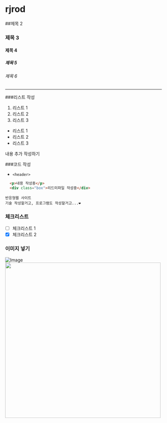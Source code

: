 # rjrod

##제목 2
###  제목 3
#### 제목 4
##### 제목 5
###### 제목 6
---

###리스트 작성
1. 리스트 1
2. 리스트 2
3. 리스트 3
- 리스트 1
- 리스트 2
- 리스트 3


내용 추가 작성하기

###코드 작성

- `<header>`
```html
  <p>내용 작성중</p>
  <div class="box">리드미파일 작성중</div>
```
    반응형웹 사이트
    기술 작성할거고, 프로그램도 작성할거고...❤

### 체크리스트
- [ ] 체크리스트 1
- [x] 체크리스트 2

### 이미지 넣기
![Image](https://github.com/user-attachments/assets/534f6a6f-a63a-40ed-824b-7222f6104c9c)
<img src="![Image](https://github.com/user-attachments/assets/534f6a6f-a63a-40ed-824b-7222f6104c9c)" style="width: 500px"/>
